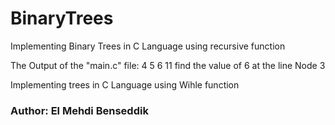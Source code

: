 # BinaryTrees
Implementing Binary Trees in C Language using recursive function

The Output of the "main.c" file:
4
5
6
11
find the value of 6 at the line Node 3


Implementing trees in C Language using Wihle function

### Author: El Mehdi Benseddik
